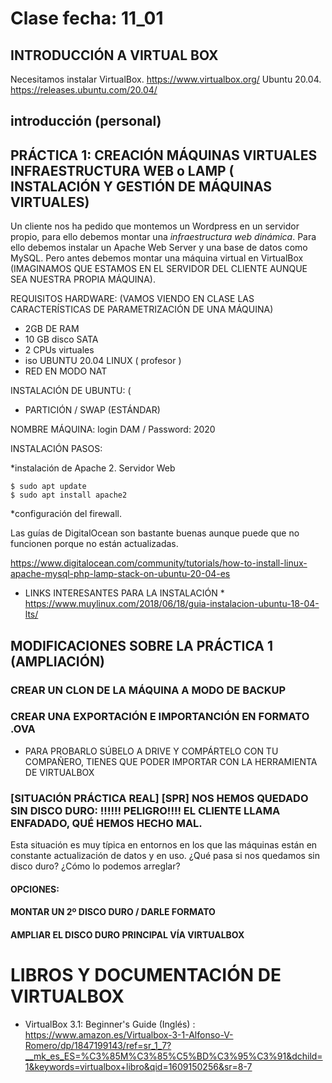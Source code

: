 # Clase fecha: 11_01

## INTRODUCCIÓN A VIRTUAL BOX

Necesitamos instalar VirtualBox. https://www.virtualbox.org/
Ubuntu 20.04. https://releases.ubuntu.com/20.04/

## introducción (personal)

## PRÁCTICA 1: CREACIÓN MÁQUINAS VIRTUALES INFRAESTRUCTURA WEB o LAMP ( INSTALACIÓN Y GESTIÓN DE MÁQUINAS VIRTUALES)

Un cliente nos ha pedido que montemos un Wordpress en un servidor propio, para ello debemos montar una *infraestructura web dinámica*. Para ello debemos instalar un Apache Web Server y una base de datos como MySQL. Pero antes debemos montar una máquina virtual en VirtualBox (IMAGINAMOS QUE ESTAMOS EN EL SERVIDOR DEL CLIENTE AUNQUE SEA NUESTRA PROPIA MÁQUINA). 

REQUISITOS HARDWARE: (VAMOS VIENDO EN CLASE LAS CARACTERÍSTICAS DE PARAMETRIZACIÓN DE UNA MÁQUINA)

  * 2GB DE RAM
  * 10 GB disco SATA
  * 2 CPUs virtuales
  * iso UBUNTU 20.04 LINUX ( profesor )
  * RED EN MODO NAT
 
INSTALACIÓN DE UBUNTU: (
  * PARTICIÓN / SWAP (ESTÁNDAR)
  
NOMBRE MÁQUINA: login DAM / Password: 2020  
  
INSTALACIÓN PASOS:

  *instalación de Apache 2. Servidor Web
   
   ```
   $ sudo apt update
   $ sudo apt install apache2
   
   ```
  
  *configuración del firewall.
  
  
  
 Las guías de DigitalOcean son bastante buenas aunque puede que no funcionen porque no están actualizadas.
 
 https://www.digitalocean.com/community/tutorials/how-to-install-linux-apache-mysql-php-lamp-stack-on-ubuntu-20-04-es
 
* LINKS INTERESANTES PARA LA INSTALACIÓN * 
https://www.muylinux.com/2018/06/18/guia-instalacion-ubuntu-18-04-lts/


## MODIFICACIONES SOBRE LA PRÁCTICA 1 (AMPLIACIÓN)

### CREAR UN CLON DE LA MÁQUINA A MODO DE BACKUP

### CREAR UNA EXPORTACIÓN E IMPORTANCIÓN EN FORMATO .OVA
  * PARA PROBARLO SÚBELO A DRIVE Y COMPÁRTELO CON TU COMPAÑERO, TIENES QUE PODER IMPORTAR CON LA HERRAMIENTA DE VIRTUALBOX

### [SITUACIÓN PRÁCTICA REAL] [SPR] NOS HEMOS QUEDADO SIN DISCO DURO: !!!!!! PELIGRO!!!! EL CLIENTE LLAMA ENFADADO, QUÉ HEMOS HECHO MAL.

Esta situación es muy típica en entornos en los que las máquinas están en constante actualización de datos y en uso. ¿Qué pasa si nos quedamos sin disco duro? ¿Cómo lo podemos arreglar?

  #### OPCIONES: 
  #### MONTAR UN 2º DISCO DURO / DARLE FORMATO
  
  #### AMPLIAR EL DISCO DURO PRINCIPAL VÍA VIRTUALBOX
  
  
  # LIBROS Y DOCUMENTACIÓN DE VIRTUALBOX
  
  * VirtualBox 3.1: Beginner's Guide (Inglés) : https://www.amazon.es/Virtualbox-3-1-Alfonso-V-Romero/dp/1847199143/ref=sr_1_7?__mk_es_ES=%C3%85M%C3%85%C5%BD%C3%95%C3%91&dchild=1&keywords=virtualbox+libro&qid=1609150256&sr=8-7
  
  
